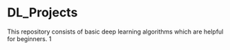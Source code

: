 # DL_Projects
 This repository consists of basic deep learning algorithms which are helpful for beginners.
1
